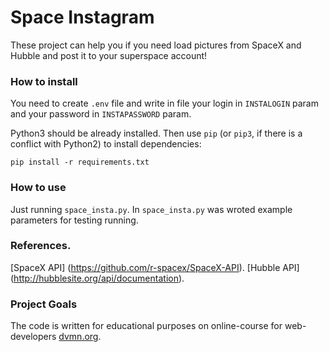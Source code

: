 # Space Instagram

These project can help you if you need load pictures from SpaceX and Hubble and post it to your superspace account!

### How to install

You need to create `.env` file and write in file your login in `INSTALOGIN` param and your password in `INSTAPASSWORD` param.

Python3 should be already installed. 
Then use `pip` (or `pip3`, if there is a conflict with Python2) to install dependencies:
```
pip install -r requirements.txt
```

### How to use

Just running `space_insta.py`. In `space_insta.py` was wroted example parameters for testing running.

### References.

[SpaceX API] (https://github.com/r-spacex/SpaceX-API).
[Hubble API] (http://hubblesite.org/api/documentation).

### Project Goals

The code is written for educational purposes on online-course for web-developers [dvmn.org](https://dvmn.org/).